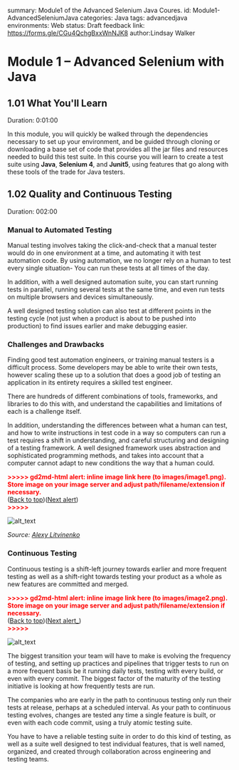summary: Module1 of the Advanced Selenium Java Coures.
id: Module1-AdvancedSeleniumJava
categories: Java
tags: advancedjava  
environments: Web
status: Draft
feedback link: https://forms.gle/CGu4QchgBxxWnNJK8
author:Lindsay Walker
<!-- ------------------------ -->
# Module 1 – Advanced Selenium with Java

<!-- ------------------------ -->
## 1.01 What You'll Learn
Duration: 0:01:00

In this module, you will quickly be walked through the dependencies necessary to set up your environment, and be guided through cloning or downloading a base set of code that provides all the jar files and resources needed to build this test suite. In this course you will learn to create a test suite using **Java**, **Selenium 4**, and **Junit5**, using features that go along with these tools of the trade for Java testers.

<!-- ------------------------ -->
## 1.02 Quality and Continuous Testing
Duration: 002:00

### Manual to Automated Testing

Manual testing involves taking the click-and-check that a manual tester would do in one environment at a time, and automating it with test automation code. By using automation, we no longer rely on a human to test every single situation- You can run these tests at all times of the day.

In addition, with a well designed automation suite, you can start running tests in parallel, running several tests at the same time, and even run tests on multiple browsers and devices simultaneously.

A well designed testing solution can also test at different points in the testing cycle (not just when a product is about to be pushed into production) to find issues earlier and make debugging easier.


### Challenges and Drawbacks

Finding good test automation engineers, or training manual testers is a difficult process. Some developers may be able to write their own tests, however scaling these up to a solution that does a good job of testing an application in its entirety requires a skilled test engineer.

There are hundreds of different combinations of tools, frameworks, and libraries to do this with, and understand the capabilities and limitations of each is a challenge itself.

In addition, understanding the differences between what a human can test, and how to write instructions in test code in a way so computers can run a test requires a shift in understanding, and careful structuring and designing of a testing framework. A well designed framework uses abstraction and sophisticated programming methods, and takes into account that a computer cannot adapt to new conditions the way that a human could.

<p id="gdcalert1" ><span style="color: red; font-weight: bold">>>>>>  gd2md-html alert: inline image link here (to images/image1.png). Store image on your image server and adjust path/filename/extension if necessary. </span><br>(<a href="#">Back to top</a>)(<a href="#gdcalert2">Next alert</a>)<br><span style="color: red; font-weight: bold">>>>>> </span></p>


![alt_text](images/image1.png "image_tooltip")


_Source: [Alexy Litvinenko](https://www.dreamstime.com/sonar512_info)_


### Continuous Testing

Continuous testing is a shift-left journey towards earlier and more frequent testing as well as a shift-right towards testing your product as a whole as new features are committed and merged.




<p id="gdcalert2" ><span style="color: red; font-weight: bold">>>>>>  gd2md-html alert: inline image link here (to images/image2.png). Store image on your image server and adjust path/filename/extension if necessary. </span><br>(<a href="#">Back to top</a>)(<a href="#gdcalert3">Next alert_</a>)<br><span style="color: red; font-weight: bold">>>>>> </span></p>


![alt_text](images/image2.png "image_tooltip")


The biggest transition your team will have to make is evolving the frequency of testing, and setting up practices and pipelines that trigger tests to run on a more frequent basis be it running daily tests, testing with every build, or even with every commit. The biggest factor of the maturity of the testing initiative is looking at how frequently tests are run.  

The companies who are early in the path to continuous testing only run their tests at release, perhaps at a scheduled interval. As your path to continuous testing evolves, changes are tested any time a single feature is built, or even with each code commit, using a truly atomic testing suite.

You have to have a reliable testing suite in order to do this kind of testing, as well as a suite well designed to test individual features, that is well named, organized, and created through collaboration across engineering and testing teams.




<!-- ------------------------ --
## Section 1
Duration: 0:10:00



<!-- ------------------------ --
## Section 1
Duration: 0:10:00



<!-- ------------------------ --
## Section 1
Duration: 0:10:00

-->
